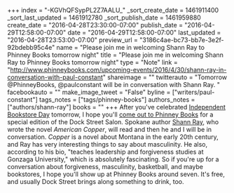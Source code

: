+++
index = "-KGVhQFSypPL2Z7AALU_"
_sort_create_date = 1461911400
_sort_last_updated = 1461912780
_sort_publish_date = 1461959880
create_date = "2016-04-28T23:30:00-07:00"
publish_date = "2016-04-29T12:58:00-07:00"
date = "2016-04-29T12:58:00-07:00"
last_updated = "2016-04-28T23:53:00-07:00"
preview_url = "3186c4ae-bc73-bb7e-3e2f-92bdebb95c4e"
name = "Please join me in welcoming Shann Ray to Phinney Books tomorrow night"
title = "Please join me in welcoming Shann Ray to Phinney Books tomorrow night"
type = "Note"
link = "http://www.phinneybooks.com/upcoming-events/2016/4/30/shann-ray-in-conversation-with-paul-constant"
shareimage = ""
twitterauto = "Tomorrow @PhinneyBooks, @paulconstant will be in conversation with Shann Ray. "
facebookauto = ""
make_image_tweet = "False"
byline = ["writers/paul-constant"]
tags_notes = ["tags/phinney-books"]
authors_notes = ["authors/shann-ray"]
books = ""
+++
After you've celebrated [Independent Bookstore Day](http://seattlereviewofbooks.com/notes/2016/04/27/event-of-the-week-independent-bookstore-day-on-saturday-april-30/) tomorrow, I hope you'll [come out to Phinney Books](http://www.phinneybooks.com/upcoming-events/2016/4/30/shann-ray-in-conversation-with-paul-constant) for a special edition of the Dock Street Salon. Spokane author [Shann Ray](http://shannray.com/about/), who wrote the novel *American Copper*, will read and then he and I will be in conversation. *Copper* is a novel about Montana in the early 20th century, and Ray has very interesting things to say about masculinity. He also, according to his bio, "teaches leadership and forgiveness studies at Gonzaga University," which is absolutely fascinating. So if you're up for a conversation about forgiveness, masculinity, basketball, and maybe bookstores, I hope you'll show up at Phinney Books around seven. It's free, and usually Dock Street brings along something to drink, too.